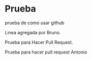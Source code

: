 # Prueba
prueba de como usar github

Linea agregada por Bruno.

Prueba para Hacer Pull Request.

Prueba para hacer pull request Antonio
